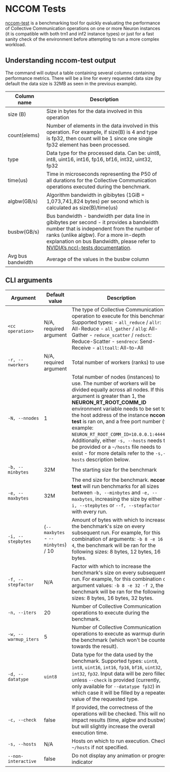 # NCCOM Tests

[nccom-test](https://awsdocs-neuron.readthedocs-hosted.com/en/latest/tools/neuron-sys-tools/nccom-test.html) is a benchmarking tool for quickly evaluating the performance of Collective Communication operations on one or more Neuron instances (it is compatible with both trn1 and inf2 instance types) or just for a fast sanity check of the environment before attempting to run a more complex workload.


## Understanding nccom-test output

The command will output a table containing several columns containing performance metrics. There will be a line for every requested data size (by default the data size is 32MB as seen in the previous example).


| Column name       | Description                                                                                                                                                                                                                                                                                                                                 |
|-------------------|---------------------------------------------------------------------------------------------------------------------------------------------------------------------------------------------------------------------------------------------------------------------------------------------------------------------------------------------|
| size (B)          | Size in bytes for the data involved in this operation                                                                                                                                                                                                                                                                                       |
| count(elems)      | Number of elements in the data involved in this operation. For example, if size(B) is 4 and type is fp32, then count will be 1 since one single fp32 element has been processed.                                                                                                                                                            |
| type              | Data type for the processed data. Can be: uint8, int8, uint16, int16, fp16, bf16, int32, uint32, fp32                                                                                                                                                                                                                                       |
| time(us)          | Time in microseconds representing the P50 of all durations for the Collective Communication operations executed during the benchmark.                                                                                                                                                                                                       |
| algbw(GB/s)       | Algorithm bandwidth in gibibytes (1GiB = 1,073,741,824 bytes) per second which is calculated as   size(B)/time(us)                                                                                                                                                                                                                          |
| busbw(GB/s)       | Bus bandwidth - bandwidth per data line in gibibytes per second - it provides a bandwidth number that is independent from the number of ranks (unlike algbw).  For a more in-depth explanation on bus Bandwidth,  please refer to [NVIDIA’s nccl-tests documentation](https://github.com/NVIDIA/nccl-tests/blob/master/doc/PERFORMANCE.md). |
| Avg bus bandwidth | Average of the values in the busbw column                                                                                                                                                                                                                                                                                                   |
##  CLI arguments

| Argument           | Default value                           | Description                                                                                                                                                                                                                                                                                                                                                                                                                                                                                                                                                                                                                                                                                                                                                                  |
|--------------------|-----------------------------------------|------------------------------------------------------------------------------------------------------------------------------------------------------------------------------------------------------------------------------------------------------------------------------------------------------------------------------------------------------------------------------------------------------------------------------------------------------------------------------------------------------------------------------------------------------------------------------------------------------------------------------------------------------------------------------------------------------------------------------------------------------------------------------|
| `<cc operation>`   | N/A, required argument                  | The type of Collective Communication operation to execute for this benchmark. Supported types: - `all_reduce` / `allr`: All-Reduce - `all_gather` / `allg`: All-Gather - `reduce_scatter` / `redsct`: Reduce-Scatter - `sendrecv`: Send-Receive - `alltoall`: All-to-All                                                                                                                                                                                                                                                                                                                                                                                                                                                                                                     |
| `-r, --nworkers`   | N/A, required argument                  | Total number of workers (ranks) to use                                                                                                                                                                                                                                                                                                                                                                                                                                                                                                                                                                                                                                                                                                                                      |
| `-N, --nnodes`     | 1                                       | Total number of nodes (instances) to use. The number of workers will be divided equally across all nodes. If this argument is greater than 1, the **NEURON_RT_ROOT_COMM_ID** environment variable needs to be set to the host address of the instance **nccom-test** is ran on, and a free port number (for example: `NEURON_RT_ROOT_COMM_ID=10.0.0.1:44444`). Additionally, either `-s, --hosts` needs to be provided or a `~/hosts` file needs to exist - for more details refer to the `-s,--hosts` description below.                                                                                                                                                                                                                  |
| `-b, --minbytes`   | 32M                                     | The starting size for the benchmark                                                                                                                                                                                                                                                                                                                                                                                                                                                                                                                                                                                                                                                                                                                                         |
| `-e, --maxbytes`   | 32M                                     | The end size for the benchmark. **nccom-test** will run benchmarks for all sizes between `-b, --minbytes` and `-e, --maxbytes`, increasing the size by either `-i, --stepbytes` or `--f, --stepfactor` with every run.                                                                                                                                                                                                                                                                                                                                                                                                                                                                                                                 |
| `-i, --stepbytes`  | (`--maxbytes` - `--minbytes`) / 10      | Amount of bytes with which to increase the benchmark's size on every subsequent run. For example, for this combination of arguments: `-b 8 -e 16 -i 4`, the benchmark will be ran for the following sizes: 8 bytes, 12 bytes, 16 bytes.                                                                                                                                                                                                                                                                                                                                                                                                                                                                                              |
| `-f, --stepfactor` | N/A                                     | Factor with which to increase the benchmark's size on every subsequent run. For example, for this combination of argument values: `-b 8 -e 32 -f 2`, the benchmark will be ran for the following sizes: 8 bytes, 16 bytes, 32 bytes.                                                                                                                                                                                                                                                                                                                                                                                                                                                                                                |
| `-n, --iters`      | 20                                      | Number of Collective Communication operations to execute during the benchmark.                                                                                                                                                                                                                                                                                                                                                                                                                                                                                                                                                                                                                                                                                               |
| `-w, --warmup_iters`| 5                                      | Number of Collective Communication operations to execute as warmup during the benchmark (which won't be counted towards the result).                                                                                                                                                                                                                                                                                                                                                                                                                                                                                                                                                                                                                                         |
| `-d, --datatype`   | `uint8`                                 | Data type for the data used by the benchmark. Supported types: `uint8`, `int8`, `uint16`, `int16`, `fp16`, `bf16`, `uint32`, `int32`, `fp32`. Input data will be zero filled, unless `--check` is provided (currently, only available for `--datatype fp32`) in which case it will be filled by a repeated value of the requested type.                                                                                                                                                                                                                                                                                                                                                                                                  |
| `-c, --check`      | false                                   | If provided, the correctness of the operations will be checked. This will not impact results (time, algbw and busbw) but will slightly increase the overall execution time.                                                                                                                                                                                                                                                                                                                                                                                                                                                                                                                                                                                                 |
| `-s, --hosts`      | N/A                                     | Hosts on which to run execution. Checks `~/hosts` if not specified.                                                                                                                                                                                                                                                                                                                                                                                                                                                                                                                                                                                                                                                                                                         |
| `--non-interactive`| false                                   | Do not display any animation or progress indicator                                                                                                                                                                                                                                                                                                                                                                                                                                                                                                                                                                                                                                                                                                                          |

